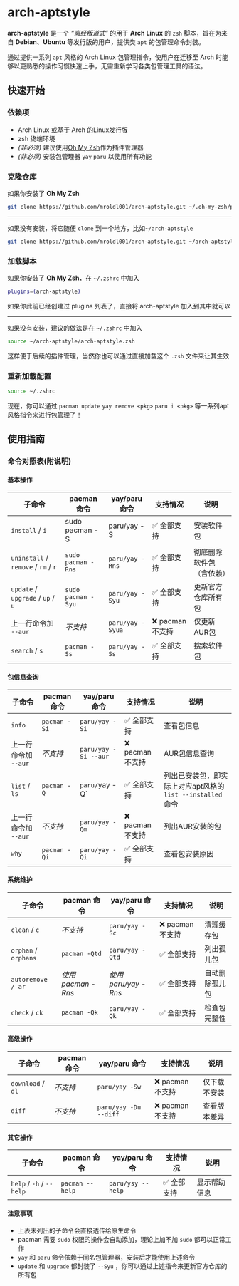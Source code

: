 # arch-aptstyle #

**arch-aptstyle** 是一个 *“离经叛道式”* 的用于 **Arch Linux** 的 `zsh` 脚本，旨在为来自 **Debian**、**Ubuntu** 等发行版的用户，提供类 `apt` 的包管理命令封装。

通过提供一系列 `apt` 风格的 Arch Linux 包管理指令，使用户在迁移至 Arch 时能够以更熟悉的操作习惯快速上手，无需重新学习各类包管理工具的语法。

## 快速开始 ##

### 依赖项 ###

- Arch Linux 或基于 Arch 的Linux发行版
- zsh 终端环境
- *(非必须)* 建议使用[Oh My Zsh](https://ohmyz.sh/)作为插件管理器
- *(非必须)* 安装包管理器 `yay` `paru` 以使用所有功能

### 克隆仓库 ###

如果你安装了 **Oh My Zsh**

```zsh
git clone https://github.com/mroldl001/arch-aptstyle.git ~/.oh-my-zsh/plugins
```

---

如果没有安装，将它随便 `clone` 到一个地方，比如`~/arch-aptstyle`

```zsh
git clone https://github.com/mroldl001/arch-aptstyle.git ~/arch-aptstyle
```

### 加载脚本 ###

如果你安装了 **Oh My Zsh**，在 `~/.zshrc` 中加入
```zsh
plugins=(arch-aptstyle)
```

如果你此前已经创建过 plugins 列表了，直接将 arch-aptstyle 加入到其中就可以

---

如果没有安装，建议的做法是在 `~/.zshrc` 中加入

```zsh
source ~/arch-aptstyle/arch-aptstyle.zsh
```

这样便于后续的插件管理，当然你也可以通过直接加载这个 `.zsh` 文件来让其生效

### 重新加载配置 ###

```zsh
source ~/.zshrc
```

现在，你可以通过 `pacman update` `yay remove <pkg>` `paru i <pkg>` 等一系列apt风格指令来进行包管理了！

## 使用指南 ##

### 命令对照表(附说明) ###

#### 基本操作 ####

| 子命令                     | pacman 命令         | yay/paru 命令       | 支持情况     | 说明                         |
|----------------------------|---------------------|---------------------|-------------|------------------------------|
| `install` / `i`                | sudo pacman -S      | paru/yay -S         | ✅ 全部支持 | 安装软件包                   |
| `uninstall` / `remove` / `rm` / `r`| `sudo pacman -Rns`    | `paru/yay -Rns`       | ✅ 全部支持 | 彻底删除软件包（含依赖）     |
| `update` / `upgrade` / `up` / `u`            | `sudo pacman -Syu`    | `paru/yay -Syu`       | ✅ 全部支持 | 更新官方仓库所有包           |
| 上一行命令加 `--aur`               | _不支持_            | `paru/yay -Syua`      | ❌ pacman不支持 | 仅更新AUR包                 |
| `search` / `s`                 | `pacman -Ss`          | `paru/yay -Ss`        | ✅ 全部支持 | 搜索软件包                   |

#### 包信息查询 ####

| 子命令                     | pacman 命令         | yay/paru 命令       | 支持情况     | 说明                         |
|----------------------------|---------------------|---------------------|-------------|------------------------------|
| `info`                       | `pacman -Si`          | `paru/yay -Si`        | ✅ 全部支持 | 查看包信息                   |
| 上一行命令加 `--aur`                   | _不支持_            | `paru/yay -Si --aur`  | ❌ pacman不支持 | AUR包信息查询                |
| `list` / `ls`                  | `pacman -Q`           | `paru/`yay -Q`         | ✅ 全部支持 | 列出已安装包，即实际上对应apt风格的 `list --installed`命令                 |
| 上一行命令加 `--aur`                   | _不支持_            | `paru/yay -Qm`        | ❌ pacman不支持 | 列出AUR安装的包             |
| `why`                        | `pacman -Qi`          | `paru/yay -Qi`        | ✅ 全部支持 | 查看包安装原因               |

#### 系统维护 ####

| 子命令                     | pacman 命令         | yay/paru 命令       | 支持情况     | 说明                         |
|----------------------------|---------------------|---------------------|-------------|------------------------------|
| `clean` / `c`                  | _不支持_            | `paru/yay -Sc`        | ❌ pacman不支持 | 清理缓存包                   |
| `orphan` / `orphans`           | `pacman -Qtd`         | `paru/yay -Qtd`       | ✅ 全部支持 | 列出孤儿包                   |
| `autoremove / ar`            | _使用pacman -Rns_   | _使用paru/yay -Rns_ | ✅ 全部支持 | 自动删除孤儿包               |
| `check` / `ck`                 | `pacman -Qk`          | `paru/yay -Qk`        | ✅ 全部支持 | 检查包完整性                 |

#### 高级操作 ####

| 子命令                     | pacman 命令         | yay/paru 命令       | 支持情况     | 说明                         |
|----------------------------|---------------------|---------------------|-------------|------------------------------|
| `download` / `dl`              | _不支持_            | `paru/yay -Sw`        | ❌ pacman不支持 | 仅下载不安装                 |
| `diff`                       | _不支持_            | `paru/yay -Du --diff` | ❌ pacman不支持 | 查看版本差异 |

#### 其它操作 ####

| 子命令                     | pacman 命令         | yay/paru 命令       | 支持情况     | 说明                         |
|----------------------------|---------------------|---------------------|-------------|------------------------------|
| `help` / `-h` / `--help`         | `pacman --help`        | `paru/ysy --help`        | ✅ 全部支持 | 显示帮助信息                 |


#### 注意事项 ####

- 上表未列出的子命令会直接透传给原生命令
- pacman 需要 `sudo` 权限的操作会自动添加，理论上加不加 `sudo` 都可以正常工作
- `yay` 和 `paru` 命令依赖于同名包管理器，安装后才能使用上述命令
- `update` 和 `upgrade` 都封装了 `--Syu` ，你可以通过上述指令来更新官方仓库的所有包